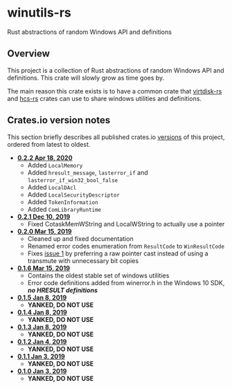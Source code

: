 # winutils-rs
Rust abstractions of random Windows API and definitions

## Overview

This project is a collection of Rust abstractions of random Windows API and definitions. This crate will slowly grow as time goes by.

The main reason this crate exists is to have a common crate that [virtdisk-rs](https://github.com/rafawo/virtdisk-rs) and [hcs-rs](https://github.com/rafawo/hcs-rs) crates can use to share windows utilities and definitions.

## Crates.io version notes

This section briefly describes all published crates.io [versions](https://crates.io/crates/winutils-rs/versions) of this project, ordered from latest to oldest.

- [**0.2.2 Apr 18, 2020**](https://crates.io/crates/winutils-rs/0.2.2)
  - Added `LocalMemory`
  - Added `hresult_message`, `lasterror_if` and `lasterror_if_win32_bool_false`
  - Added `LocalDAcl`
  - Added `LocalSecurityDescriptor`
  - Added `TokenInformation`
  - Added `ComLibraryRuntime`
- [**0.2.1 Dec 10, 2019**](https://crates.io/crates/winutils-rs/0.2.1)
  - Fixed CotaskMemWString and LocalWString to actually use a pointer
- [**0.2.0 Mar 15, 2019**](https://crates.io/crates/winutils-rs/0.2.0)
  - Cleaned up and fixed documentation
  - Renamed error codes enumeration from `ResultCode` to `WinResultCode`
  - Fixes [issue 1](https://github.com/rafawo/winutils-rs/issues/1) by preferring a raw pointer cast instead of using a transmute with unnecessary bit copies
- [**0.1.6 Mar 15, 2019**](https://crates.io/crates/winutils-rs/0.1.6)
  - Contains the oldest stable set of windows utilities
  - Error code definitions added from winerror.h in the Windows 10 SDK, ***no HRESULT definitions***
- [**0.1.5 Jan 8, 2019**](https://crates.io/crates/winutils-rs/0.1.5)
  - **YANKED, DO NOT USE**
- [**0.1.4 Jan 8, 2019**](https://crates.io/crates/winutils-rs/0.1.4)
  - **YANKED, DO NOT USE**
- [**0.1.3 Jan 8, 2019**](https://crates.io/crates/winutils-rs/0.1.3)
  - **YANKED, DO NOT USE**
- [**0.1.2 Jan 4, 2019**](https://crates.io/crates/winutils-rs/0.1.2)
  - **YANKED, DO NOT USE**
- [**0.1.1 Jan 3, 2019**](https://crates.io/crates/winutils-rs/0.1.1)
  - **YANKED, DO NOT USE**
- [**0.1.0 Jan 3, 2019**](https://crates.io/crates/winutils-rs/0.1.0)
  - **YANKED, DO NOT USE**
